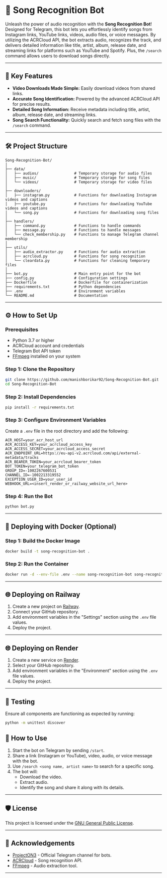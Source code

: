 # 🎵 Song Recognition Bot

Unleash the power of audio recognition with the **Song Recognition Bot**! Designed for Telegram, this bot lets you effortlessly identify songs from Instagram links, YouTube links, videos, audio files, or voice messages. By utilizing the ACRCloud API, the bot extracts audio, recognizes the track, and delivers detailed information like title, artist, album, release date, and streaming links for platforms such as YouTube and Spotify. Plus, the `/search` command allows users to download songs directly.

---

## 🚀 Key Features

- **Video Downloads Made Simple:** Easily download videos from shared links.
- **Accurate Song Identification:** Powered by the advanced ACRCloud API for precise results.
- **Detailed Song Information:** Receive metadata including title, artist, album, release date, and streaming links.
- **Song Search Functionality:** Quickly search and fetch song files with the `/search` command.

---

## 🛠️ Project Structure

```plaintext
Song-Recognition-Bot/
│  
├── data/
│   ├── audios/                # Temporary storage for audio files
│   ├── music/                 # Temporary storage for song files
│   └── videos/                # Temporary storage for video files
│
├── downloaders/
│   ├── instagram.py           # Functions for downloading Instagram videos and captions
│   ├── youtube.py             # Functions for downloading YouTube videos and captions
│   └── song.py                # Functions for downloading song files  
│
├── handlers/
│   ├── command.py             # Functions to handle commands
│   ├── message.py             # Functions to handle messages
│   └── check_membership.py    # Functions to manage Telegram channel membership
│
├── utils/
│   ├── audio_extractor.py     # Functions for audio extraction
│   ├── acrcloud.py            # Functions for song recognition
│   └── cleardata.py           # Functions for cleaning temporary files
│
├── bot.py                     # Main entry point for the bot
├── config.py                  # Configuration settings
├── Dockerfile                 # Dockerfile for containerization
├── requirements.txt           # Python dependencies
├── .env                       # Environment variables
└── README.md                  # Documentation
```

---

## ⚙️ How to Set Up

### Prerequisites

- Python 3.7 or higher
- ACRCloud account and credentials
- Telegram Bot API token
- [FFmpeg](https://ffmpeg.org/) installed on your system

### Step 1: Clone the Repository

```bash
git clone https://github.com/manishborikar92/Song-Recognition-Bot.git
cd Song-Recognition-Bot
```

### Step 2: Install Dependencies

```bash
pip install -r requirements.txt
```

### Step 3: Configure Environment Variables

Create a `.env` file in the root directory and add the following:

```env
ACR_HOST=your_acr_host_url
ACR_ACCESS_KEY=your_acrcloud_access_key
ACR_ACCESS_SECRET=your_acrcloud_access_secret
ACR_ENDPOINT_URL=https://eu-api-v2.acrcloud.com/api/external-metadata/tracks
ACR_BEARER_TOKEN=your_acrcloud_bearer_token
BOT_TOKEN=your_telegram_bot_token
GROUP_ID=-1002267600531
CHANNEL_ID=-1002213319552
EXCEPTION_USER_ID=your_user_id
WEBHOOK_URL=<insert_render_or_railway_website_url_here>
```

### Step 4: Run the Bot

```bash
python bot.py
```

---

## 🐳 Deploying with Docker (Optional)

### Step 1: Build the Docker Image

```bash
docker build -t song-recognition-bot .
```

### Step 2: Run the Container

```bash
docker run -d --env-file .env --name song-recognition-bot song-recognition-bot
```

---

## 🌐 Deploying on Railway

1. Create a new project on [Railway](https://railway.app/).
2. Connect your GitHub repository.
3. Add environment variables in the "Settings" section using the `.env` file values.
4. Deploy the project.

---

## 🌐 Deploying on Render

1. Create a new service on [Render](https://render.com/).
2. Select your GitHub repository.
3. Add environment variables in the "Environment" section using the `.env` file values.
4. Deploy the project.

---

## 🧪 Testing

Ensure all components are functioning as expected by running:

```bash
python -m unittest discover
```

## 📖 How to Use

1. Start the bot on Telegram by sending `/start`.
2. Share a link (Instagram or YouTube), video, audio, or voice message with the bot.
3. Use `/search <song name, artist name>` to search for a specific song.
4. The bot will:
   - Download the video.
   - Extract audio.
   - Identify the song and share it along with its details.

---

## 🛡️ License

This project is licensed under the [GNU General Public License](LICENSE).

---

## 🙌 Acknowledgements

- [ProjectON3](https://t.me/ProjectON3) - Official Telegram channel for bots.
- [ACRCloud](https://www.acrcloud.com/) - Song recognition API.
- [FFmpeg](https://ffmpeg.org/) - Audio extraction tool.

---